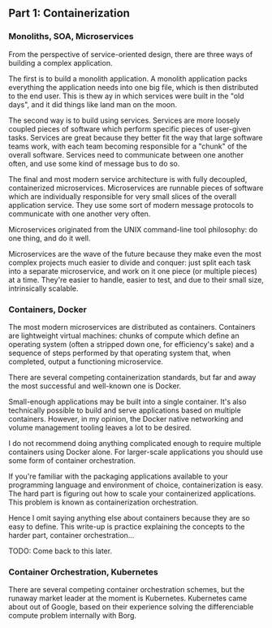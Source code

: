 ## Part 1: Containerization

### Monoliths, SOA, Microservices

From the perspective of service-oriented design, there are three ways of building a complex application. 

The first is to build a monolith application. A monolith application packs everything the application needs into one big file, which is then distributed to the end user. This is thew ay in which services were built in the "old days", and it did things like land man on the moon.

The second way is to build using services. Services are more loosely coupled pieces of software which perform specific pieces of user-given tasks. Services are great because they better fit the way that large software teams work, with each team becoming responsible for a "chunk" of the overall software. Services need to communicate between one another often, and use some kind of message bus to do so.

The final and most modern service architecture is with fully decoupled, containerized microservices. Microservices are runnable pieces of software which are individually responsible for very small slices of the overall application service. They use some sort of modern message protocols to communicate with one another very often.

Microservices originated from the UNIX command-line tool philosophy: do one thing, and do it well.

Microservices are the wave of the future because they make even the most complex projects much easier to divide and conquer: just split each task into a separate microservice, and work on it one piece (or multiple pieces) at a time. They're easier to handle, easier to test, and due to their small size, intrinsically scalable.

### Containers, Docker

The most modern microservices are distributed as containers. Containers are lightweight virtual machines: chunks of compute which define an operating system (often a stripped down one, for efficiency's sake) and a sequence of steps performed by that operating system that, when completed, output a functioning microservice.

There are several competing containerization standards, but far and away the most successful and well-known one is Docker.

Small-enough applications may be built into a single container. It's also technically possible to build and serve applications based on multiple containers. However, in my opinion, the Docker native networking and volume management tooling leaves a lot to be desired.

I do not recommend doing anything complicated enough to require multiple containers using Docker alone. For larger-scale applications you should use some form of container orchestration.

If you're familiar with the packaging applications available to your programming language and environment of choice, containerization is easy. The hard part is figuring out how to scale your containerized applications. This problem is known as containerization orchestration.

Hence I omit saying anything else about containers because they are so easy to define. This write-up is practice explaining the concepts to the harder part, container orchestration...

TODO: Come back to this later.

### Container Orchestration, Kubernetes

There are several competing container orchestration schemes, but the runaway market leader at the moment is Kubernetes. Kubernetes came about out of Google, based on their experience solving the differenciable compute problem internally with Borg.

